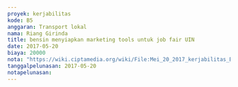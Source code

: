 ```yaml
---
proyek: kerjabilitas
kode: B5
anggaran: Transport lokal
nama: Riang Girinda
title: bensin menyiapkan marketing tools untuk job fair UIN
date: 2017-05-20
biaya: 20000
nota: "https://wiki.ciptamedia.org/wiki/File:Mei_20_2017_kerjabilitas_B5_bensin_ginda937.jpg"
tanggalpelunasan: 2017-05-20
notapelunasan:
---
```

